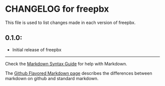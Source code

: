 # CHANGELOG for freepbx

This file is used to list changes made in each version of freepbx.

## 0.1.0:

* Initial release of freepbx

- - -
Check the [Markdown Syntax Guide](http://daringfireball.net/projects/markdown/syntax) for help with Markdown.

The [Github Flavored Markdown page](http://github.github.com/github-flavored-markdown/) describes the differences between markdown on github and standard markdown.
